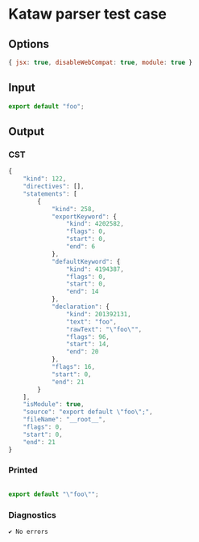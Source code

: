 # Kataw parser test case

## Options

`````js
{ jsx: true, disableWebCompat: true, module: true }
`````

## Input

`````js
export default "foo";
`````

## Output

### CST

```javascript
{
    "kind": 122,
    "directives": [],
    "statements": [
        {
            "kind": 258,
            "exportKeyword": {
                "kind": 4202582,
                "flags": 0,
                "start": 0,
                "end": 6
            },
            "defaultKeyword": {
                "kind": 4194387,
                "flags": 0,
                "start": 0,
                "end": 14
            },
            "declaration": {
                "kind": 201392131,
                "text": "foo",
                "rawText": "\"foo\"",
                "flags": 96,
                "start": 14,
                "end": 20
            },
            "flags": 16,
            "start": 0,
            "end": 21
        }
    ],
    "isModule": true,
    "source": "export default \"foo\";",
    "fileName": "__root__",
    "flags": 0,
    "start": 0,
    "end": 21
}
```

### Printed

```javascript

export default "\"foo\"";
```

### Diagnostics

```javascript
✔ No errors
```

